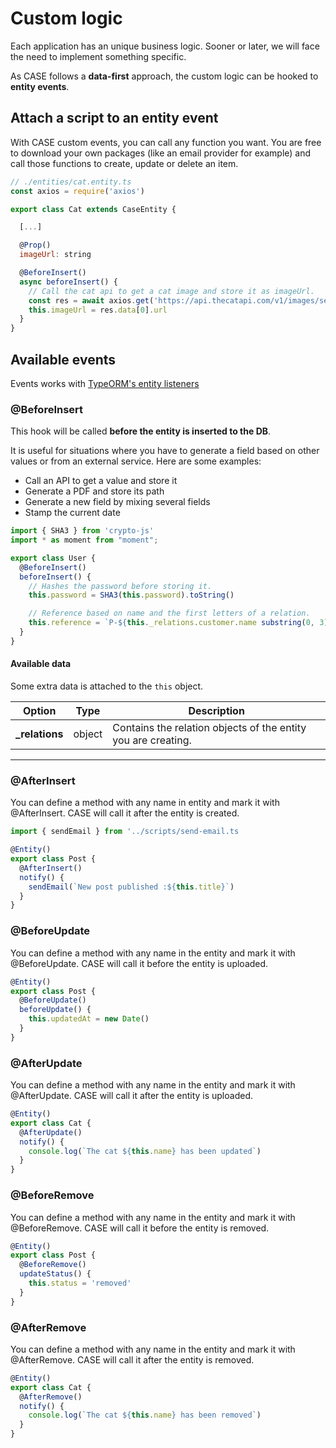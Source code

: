 # Custom logic

Each application has an unique business logic. Sooner or later, we will face the need to implement something specific.

As CASE follows a **data-first** approach, the custom logic can be hooked to **entity events**.

## Attach a script to an entity event

With CASE custom events, you can call any function you want. You are free to download your own packages (like an email provider for example) and call those functions to create, update or delete an item.

```js
// ./entities/cat.entity.ts
const axios = require('axios')

export class Cat extends CaseEntity {

  [...]

  @Prop()
  imageUrl: string

  @BeforeInsert()
  async beforeInsert() {
    // Call the cat api to get a cat image and store it as imageUrl.
    const res = await axios.get('https://api.thecatapi.com/v1/images/search')
    this.imageUrl = res.data[0].url
  }
}
```

## Available events

Events works with [TypeORM's entity listeners](https://typeorm.io/listeners-and-subscribers)

### @BeforeInsert

This hook will be called **before the entity is inserted to the DB**.

It is useful for situations where you have to generate a field based on other values or from an external service. Here are some examples:

- Call an API to get a value and store it
- Generate a PDF and store its path
- Generate a new field by mixing several fields
- Stamp the current date

```js
import { SHA3 } from 'crypto-js'
import * as moment from "moment";

export class User {
  @BeforeInsert()
  beforeInsert() {
    // Hashes the password before storing it.
    this.password = SHA3(this.password).toString()

    // Reference based on name and the first letters of a relation.
    this.reference = `P-${this._relations.customer.name substring(0, 3)}-${this.name.substring(0, 3)}`
  }
}
```

#### Available data

Some extra data is attached to the `this` object.

| Option          | Type   | Description                                                   |
| --------------- | ------ | ------------------------------------------------------------- |
| **\_relations** | object | Contains the relation objects of the entity you are creating. |

---

### @AfterInsert

You can define a method with any name in entity and mark it with @AfterInsert. CASE will call it after the entity is created.

```js
import { sendEmail } from '../scripts/send-email.ts

@Entity()
export class Post {
  @AfterInsert()
  notify() {
    sendEmail(`New post published :${this.title}`)
  }
}
```

### @BeforeUpdate

You can define a method with any name in the entity and mark it with @BeforeUpdate. CASE will call it before the entity is uploaded.

```js
@Entity()
export class Post {
  @BeforeUpdate()
  beforeUpdate() {
    this.updatedAt = new Date()
  }
}
```

### @AfterUpdate

You can define a method with any name in the entity and mark it with @AfterUpdate. CASE will call it after the entity is uploaded.

```js
@Entity()
export class Cat {
  @AfterUpdate()
  notify() {
    console.log(`The cat ${this.name} has been updated`)
  }
}
```

### @BeforeRemove

You can define a method with any name in the entity and mark it with @BeforeRemove. CASE will call it before the entity is removed.

```js
@Entity()
export class Post {
  @BeforeRemove()
  updateStatus() {
    this.status = 'removed'
  }
}
```

### @AfterRemove

You can define a method with any name in the entity and mark it with @AfterRemove. CASE will call it after the entity is removed.

```js
@Entity()
export class Cat {
  @AfterRemove()
  notify() {
    console.log(`The cat ${this.name} has been removed`)
  }
}
```

